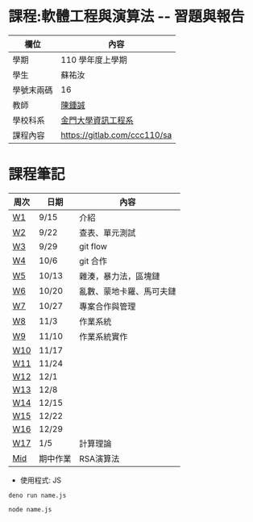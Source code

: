 # 課程:軟體工程與演算法 -- 習題與報告

欄位 | 內容
-----|--------
學期 | 110 學年度上學期
學生 |  蘇祐汝
學號末兩碼 | 16
教師 | [陳鍾誠](https://www.nqu.edu.tw/educsie/index.php?act=blog&code=list&ids=4)
學校科系 | [金門大學資訊工程系](https://www.nqu.edu.tw/educsie/index.php)
課程內容 | https://gitlab.com/ccc110/sa


# 課程筆記
| 周次 | 日期 |內容|
|--|--|--|
|[W1](https://github.com/ukarara/sa110a/blob/master/W1.md)| 9/15 |介紹
|[W2](https://github.com/ukarara/sa110a/blob/master/W2.md)| 9/22 |查表、單元測試
|[W3](https://github.com/ukarara/sa110a/blob/master/W3.md)| 9/29 |git flow
|[W4](https://github.com/ukarara/sa110a/blob/master/W4.md)| 10/6 |git 合作
|[W5](https://github.com/ukarara/sa110a/blob/master/W5.md)| 10/13 |雜湊，暴力法，區塊鏈
|[W6](https://github.com/ukarara/sa110a/blob/master/W6.md)| 10/20 |亂數、蒙地卡羅、馬可夫鏈
|[W7](https://github.com/ukarara/sa110a/blob/master/W7.md)| 10/27 |專案合作與管理
|[W8](https://github.com/ukarara/sa110a/blob/master/W8.md)| 11/3 |作業系統
|[W9](https://github.com/ukarara/sa110a/blob/master/W9.md)| 11/10 |作業系統實作
|[W10](https://github.com/ukarara/sa110a/blob/master/W10.md)| 11/17 |
|[W11](https://github.com/ukarara/sa110a/blob/master/W11.md)| 11/24 |
|[W12](https://github.com/ukarara/sa110a/blob/master/W12.md)| 12/1 |
|[W13](https://github.com/ukarara/sa110a/blob/master/W13.md)| 12/8 |
|[W14](https://github.com/ukarara/sa110a/blob/master/W14.md)| 12/15 |
|[W15](https://github.com/ukarara/sa110a/blob/master/W15.md)| 12/22 |
|[W16](https://github.com/ukarara/sa110a/blob/master/W16.md)| 12/29 |
|[W17](https://github.com/ukarara/sa110a/blob/master/W17.md)|1/5|計算理論|
|[Mid](https://github.com/ukarara/sa110a/tree/master/Mid)|期中作業|RSA演算法|


* 使用程式: JS
```
deno run name.js

node name.js
```
